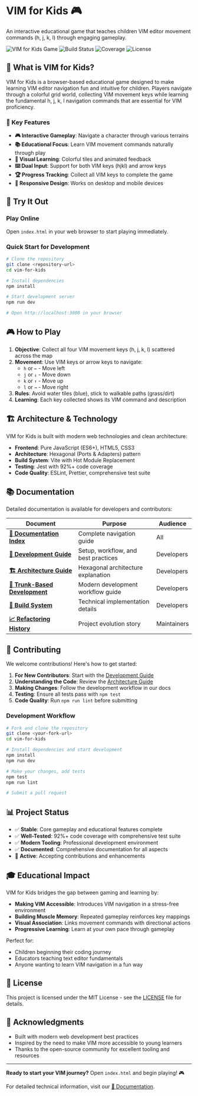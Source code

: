 # VIM for Kids 🎮

An interactive educational game that teaches children VIM editor movement commands (h, j, k, l) through engaging gameplay.

![VIM for Kids Game](https://img.shields.io/badge/Game-Educational-brightgreen) ![Build Status](https://img.shields.io/badge/Build-Passing-success) ![Coverage](https://img.shields.io/badge/Coverage-92%25-brightgreen) ![License](https://img.shields.io/badge/License-MIT-blue)

## 🎯 What is VIM for Kids?

VIM for Kids is a browser-based educational game designed to make learning VIM editor navigation fun and intuitive for children. Players navigate through a colorful grid world, collecting VIM movement keys while learning the fundamental h, j, k, l navigation commands that are essential for VIM proficiency.

### 🌟 Key Features

- **🎮 Interactive Gameplay**: Navigate a character through various terrains
- **📚 Educational Focus**: Learn VIM movement commands naturally through play
- **🎨 Visual Learning**: Colorful tiles and animated feedback
- **⌨️ Dual Input**: Support for both VIM keys (hjkl) and arrow keys
- **🏆 Progress Tracking**: Collect all VIM keys to complete the game
- **📱 Responsive Design**: Works on desktop and mobile devices

## 🚀 Try It Out

### Play Online

Open `index.html` in your web browser to start playing immediately.

### Quick Start for Development

```bash
# Clone the repository
git clone <repository-url>
cd vim-for-kids

# Install dependencies
npm install

# Start development server
npm run dev

# Open http://localhost:3000 in your browser
```

## 🎮 How to Play

1. **Objective**: Collect all four VIM movement keys (h, j, k, l) scattered across the map
2. **Movement**: Use VIM keys or arrow keys to navigate:
   - `h` or `←` - Move left
   - `j` or `↓` - Move down
   - `k` or `↑` - Move up
   - `l` or `→` - Move right
3. **Rules**: Avoid water tiles (blue), stick to walkable paths (grass/dirt)
4. **Learning**: Each key collected shows its VIM command and description

## 🏗️ Architecture & Technology

VIM for Kids is built with modern web technologies and clean architecture:

- **Frontend**: Pure JavaScript (ES6+), HTML5, CSS3
- **Architecture**: Hexagonal (Ports & Adapters) pattern
- **Build System**: Vite with Hot Module Replacement
- **Testing**: Jest with 92%+ code coverage
- **Code Quality**: ESLint, Prettier, comprehensive test suite

## 📚 Documentation

Detailed documentation is available for developers and contributors:

| Document                                                         | Purpose                             | Audience    |
| ---------------------------------------------------------------- | ----------------------------------- | ----------- |
| **[📖 Documentation Index](doc/README.md)**                      | Complete navigation guide           | All         |
| **[🚀 Development Guide](doc/DEVELOPMENT.md)**                   | Setup, workflow, and best practices | Developers  |
| **[🏗️ Architecture Guide](doc/ARCHITECTURE.md)**                 | Hexagonal architecture explanation  | Developers  |
| **[🌳 Trunk-Based Development](doc/TRUNK_BASED_DEVELOPMENT.md)** | Modern development workflow guide   | Developers  |
| **[🔧 Build System](doc/BUILD_SYSTEM_SUMMARY.md)**               | Technical implementation details    | Developers  |
| **[📈 Refactoring History](doc/REFACTORING_SUMMARY.md)**         | Project evolution story             | Maintainers |

## 🤝 Contributing

We welcome contributions! Here's how to get started:

1. **For New Contributors**: Start with the [Development Guide](doc/DEVELOPMENT.md)
2. **Understanding the Code**: Review the [Architecture Guide](doc/ARCHITECTURE.md)
3. **Making Changes**: Follow the development workflow in our docs
4. **Testing**: Ensure all tests pass with `npm test`
5. **Code Quality**: Run `npm run lint` before submitting

### Development Workflow

```bash
# Fork and clone the repository
git clone <your-fork-url>
cd vim-for-kids

# Install dependencies and start development
npm install
npm run dev

# Make your changes, add tests
npm test
npm run lint

# Submit a pull request
```

## 📊 Project Status

- ✅ **Stable**: Core gameplay and educational features complete
- ✅ **Well-Tested**: 92%+ code coverage with comprehensive test suite
- ✅ **Modern Tooling**: Professional development environment
- ✅ **Documented**: Comprehensive documentation for all aspects
- 🔄 **Active**: Accepting contributions and enhancements

## 🎓 Educational Impact

VIM for Kids bridges the gap between gaming and learning by:

- **Making VIM Accessible**: Introduces VIM navigation in a stress-free environment
- **Building Muscle Memory**: Repeated gameplay reinforces key mappings
- **Visual Association**: Links movement commands with directional actions
- **Progressive Learning**: Learn at your own pace through gameplay

Perfect for:

- Children beginning their coding journey
- Educators teaching text editor fundamentals
- Anyone wanting to learn VIM navigation in a fun way

## 📄 License

This project is licensed under the MIT License - see the [LICENSE](LICENSE) file for details.

## 🙏 Acknowledgments

- Built with modern web development best practices
- Inspired by the need to make VIM more accessible to young learners
- Thanks to the open-source community for excellent tooling and resources

---

**Ready to start your VIM journey?** Open `index.html` and begin playing! 🎮

For detailed technical information, visit our [📖 Documentation](doc/README.md).
